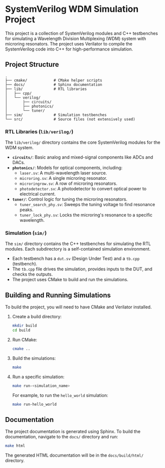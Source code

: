 # SystemVerilog WDM Simulation Project

This project is a collection of SystemVerilog modules and C++ testbenches for simulating a Wavelength Division Multiplexing (WDM) system with microring resonators. The project uses Verilator to compile the SystemVerilog code into C++ for high-performance simulation.

## Project Structure

```
.
├── cmake/            # CMake helper scripts
├── docs/             # Sphinx documentation
├── lib/              # RTL libraries
│   ├── cpp/
│   └── verilog/
│       ├── circuits/
│       ├── photonics/
│       └── tuner/
├── sim/              # Simulation testbenches
└── src/              # Source files (not extensively used)
```

### RTL Libraries (`lib/verilog/`)

The `lib/verilog/` directory contains the core SystemVerilog modules for the WDM system.

*   **`circuits/`**: Basic analog and mixed-signal components like ADCs and DACs.
*   **`photonics/`**: Models for optical components, including:
    *   `laser.sv`: A multi-wavelength laser source.
    *   `microring.sv`: A single microring resonator.
    *   `microringrow.sv`: A row of microring resonators.
    *   `photodetector.sv`: A photodetector to convert optical power to electrical current.
*   **`tuner/`**: Control logic for tuning the microring resonators.
    *   `tuner_search_phy.sv`: Sweeps the tuning voltage to find resonance peaks.
    *   `tuner_lock_phy.sv`: Locks the microring's resonance to a specific wavelength.

### Simulation (`sim/`)

The `sim/` directory contains the C++ testbenches for simulating the RTL modules. Each subdirectory is a self-contained simulation environment.

*   Each testbench has a `dut.sv` (Design Under Test) and a `tb.cpp` (testbench).
*   The `tb.cpp` file drives the simulation, provides inputs to the DUT, and checks the outputs.
*   The project uses CMake to build and run the simulations.

## Building and Running Simulations

To build the project, you will need to have CMake and Verilator installed.

1.  Create a build directory:
    ```bash
    mkdir build
    cd build
    ```

2.  Run CMake:
    ```bash
    cmake ..
    ```

3.  Build the simulations:
    ```bash
    make
    ```

4.  Run a specific simulation:
    ```bash
    make run-<simulation_name>
    ```
    For example, to run the `hello_world` simulation:
    ```bash
    make run-hello_world
    ```

## Documentation

The project documentation is generated using Sphinx. To build the documentation, navigate to the `docs/` directory and run:

```bash
make html
```

The generated HTML documentation will be in the `docs/build/html/` directory.